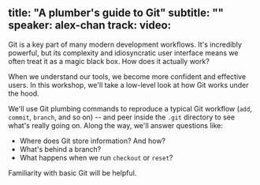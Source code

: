 title: "A plumber's guide to Git"
subtitle: ""
speaker: alex-chan
track: 
video:
---
Git is a key part of many modern development workflows.  It's incredibly powerful, but its complexity and idiosyncratic user interface means we often treat it as a magic black box.  How does it actually work?

When we understand our tools, we become more confident and effective users.  In this workshop, we'll take a low-level look at how Git works under the hood.

We'll use Git plumbing commands to reproduce a typical Git workflow (`add`, `commit`, `branch`, and so on) -- and peer inside the `.git` directory to see what's really going on.  Along the way, we'll answer questions like:

*   Where does Git store information? And how?
*   What's behind a branch?
*   What happens when we run `checkout` or `reset`?

Familiarity with basic Git will be helpful.